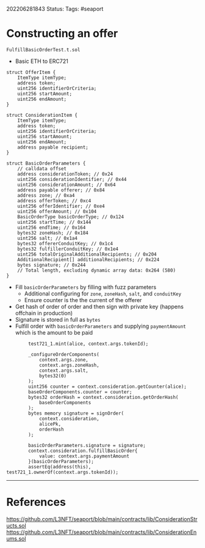 202206281843
Status: 
Tags: #seaport

# Constructing an offer
`FulfillBasicOrderTest.t.sol`
- Basic ETH to ERC721
```solidity
struct OfferItem {
    ItemType itemType;
    address token;
    uint256 identifierOrCriteria;
    uint256 startAmount;
    uint256 endAmount;
}
```

```solidity
struct ConsiderationItem {
    ItemType itemType;
    address token;
    uint256 identifierOrCriteria;
    uint256 startAmount;
    uint256 endAmount;
    address payable recipient;
}
```

```solidity
struct BasicOrderParameters {
    // calldata offset
    address considerationToken; // 0x24
    uint256 considerationIdentifier; // 0x44
    uint256 considerationAmount; // 0x64
    address payable offerer; // 0x84
    address zone; // 0xa4
    address offerToken; // 0xc4
    uint256 offerIdentifier; // 0xe4
    uint256 offerAmount; // 0x104
    BasicOrderType basicOrderType; // 0x124
    uint256 startTime; // 0x144
    uint256 endTime; // 0x164
    bytes32 zoneHash; // 0x184
    uint256 salt; // 0x1a4
    bytes32 offererConduitKey; // 0x1c4
    bytes32 fulfillerConduitKey; // 0x1e4
    uint256 totalOriginalAdditionalRecipients; // 0x204
    AdditionalRecipient[] additionalRecipients; // 0x224
    bytes signature; // 0x244
    // Total length, excluding dynamic array data: 0x264 (580)
}
```

- Fill `basicOrderParameters` by filling with fuzz parameters
	- Additional configuring for `zone`, `zoneHash`, `salt`, and `conduitKey` 
	- Ensure counter is the the current of the offerer
- Get hash of order of order and then sign with private key (happens offchain in production)
- Signature is stored in full as `bytes`
- Fulfill order with `basicOrderParameters` and supplying `paymentAmount` which is the amount to be paid

```solidity
        test721_1.mint(alice, context.args.tokenId);

        _configureOrderComponents(
            context.args.zone,
            context.args.zoneHash,
            context.args.salt,
            bytes32(0)
        );
        uint256 counter = context.consideration.getCounter(alice);
        baseOrderComponents.counter = counter;
        bytes32 orderHash = context.consideration.getOrderHash(
            baseOrderComponents
        );
        bytes memory signature = signOrder(
            context.consideration,
            alicePk,
            orderHash
        );

        basicOrderParameters.signature = signature;
        context.consideration.fulfillBasicOrder{
            value: context.args.paymentAmount
        }(basicOrderParameters);
        assertEq(address(this), test721_1.ownerOf(context.args.tokenId));
```

---
# References

https://github.com/L3NFT/seaport/blob/main/contracts/lib/ConsiderationStructs.sol
https://github.com/L3NFT/seaport/blob/main/contracts/lib/ConsiderationEnums.sol
